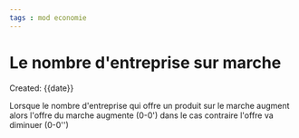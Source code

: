 ```yaml
---
tags : mod economie
---
```

# Le nombre d'entreprise sur marche
Created: {{date}} 

Lorsque le nombre d'entreprise qui offre un produit sur le marche augment alors l'offre du marche augmente (0-0') dans le cas contraire l'offre va diminuer (0-0'')

